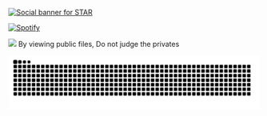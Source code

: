 <a href="https://github.com/mmdyb"><img alt="Social banner for STAR" src="https://github.com/mmdyb/mmdyb/blob/Star/assets/header.svg"/></a>
<!-- <p align="center">
<!-- <p align="center">Sorry about that. Please try refreshing and contact us if the problem persists.</p>
<p align="center">
	<a href="#">Contact Support</a> —
	<a href="#">GitHub Status</a> —
	<a href="#">@githubstatus</a>
</p> -->

[![Spotify](https://novatorem.vercel.app/api/spotify)](https://open.spotify.com/user/feies7xv7l65vvz5vcx6svlb5)


<!-- ![](https://github-profile-summary-cards.vercel.app/api/cards/profile-details?username=OnlyTrueStar&theme=monokai) -->

<!-- <a href="https://github.com/goldenstarq">
  <a href="https://discord.com/users/501787965765451786">
  <img src="https://lanyard-profile-readme.vercel.app/api/501787965765451786" align="right" />
</a> -->


<!-- ![](https://komarev.com/ghpvc/?username=CallMyNameStar&label=Views&color=blueviolet) -->

<img width="40" src="https://github.githubassets.com/images/mona-loading-default.gif"> By viewing public files, Do not judge the privates

<!-- [![Top Langs card](https://github-readme-stats.vercel.app/api/top-langs/?username=OnlyTrueStar&card_width=550&show_icons=true&border_radius=10&theme=radical)](https://github.com/OnlyTrueStar) -->
<!-- [<img src="https://now-playing-codestackr.vercel.app/api/spotify-playing" alt="GoldenStar Spotify Playing" width="350" />](https://open.spotify.com/playlist/1314n5hBhXblscSTF0XsYH?si=e5eadf9f998049b5) -->

<!-- ![](https://github-readme-stats.vercel.app/api?username=OnlyTrueStar&count_private=true&show_icons=true&border_radius=10&text_color=ffcc00&custom_title=⭐STAR)

<p><img src="https://github-readme-streak-stats.herokuapp.com/?user=OnlyTrueStar" alt="STAR" /></p>

![](https://github.com/OnlyTrueStar)<img src="https://github-readme-stats.vercel.app/api/top-langs/?username=OnlyTrueStar&layout=compact&hide=php,smarty&title_color=fff&text_color=000000" /> -->

<picture>
  <source media="(prefers-color-scheme: dark)" srcset="https://raw.githubusercontent.com/TrueStar/CallMyNameStar/Star/assets/github-snake-dark.svg">
  <source media="(prefers-color-scheme: light)" srcset="https://raw.githubusercontent.com/CallMyNameStar/CallMyNameStar/Star/assets/github-snake.svg">
  <img alt="github-snake" src="https://raw.githubusercontent.com/CallMyNameStar/CallMyNameStar/Star/assets/github-snake.svg">
</picture>
